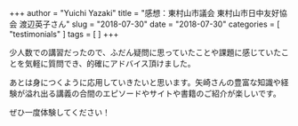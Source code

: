 +++
author = "Yuichi Yazaki"
title = "感想：東村山市議会  東村山市日中友好協会 渡辺英子さん"
slug = "2018-07-30"
date = "2018-07-30"
categories = [
    "testimonials"
]
tags = [
]
+++

少人数での講習だったので、ふだん疑問に思っていたことや課題に感じていたことを気軽に質問でき、的確にアドバイス頂けました。

あとは身につくように応用していきたいと思います。矢崎さんの豊富な知識や経験が溢れ出る講義の合間のエピソードやサイトや書籍のご紹介が楽しいです。

ぜひ一度体験してください！